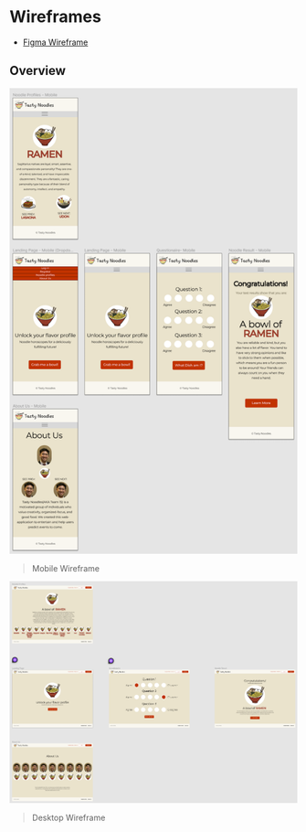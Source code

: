 # Wireframes

- [Figma Wireframe](https://www.figma.com/file/xMDGw4FwyA8KfdYPyGJekg/Magic-8-Ball-Wireframe?type=design&node-id=0%3A1&t=ofgRhhSmNgyqcz5l-1)

## Overview

![Mobile Wireframe](./2023-05-15_mobile_wireframe_v1.png)

> Mobile Wireframe

![Desktop Wireframe](./2023-05-15_desktop_wireframe_v1.png)

> Desktop Wireframe
